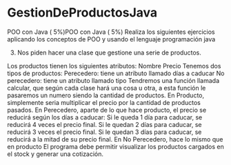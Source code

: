 # GestionDeProductosJava
POO con Java ( 5%)POO con Java ( 5%)
Realiza los siguientes ejercicios aplicando los conceptos de POO y usando el lenguaje programación java

3. Nos piden hacer una clase que gestione una serie de productos.

Los productos tienen los siguientes atributos:
Nombre
Precio
Tenemos dos tipos de productos:
Perecedero: tiene un atributo llamado días a caducar
No perecedero: tiene un atributo llamado tipo
Tendremos una función llamada calcular, que según cada clase hará una cosa u otra, a esta función le pasaremos un numero siendo la cantidad de productos.
En Producto, simplemente seria multiplicar el precio por la cantidad de productos pasados.
En Perecedero, aparte de lo que hace producto, el precio se reducirá según los días a caducar:
Si le queda 1 día para caducar, se reducirá 4 veces el precio final.
Si le quedan 2 días para caducar, se reducirá 3 veces el precio final.
Si le quedan 3 días para caducar, se reducirá a la mitad de su precio final.
En No Perecedero, hace lo mismo que en producto
El programa debe permitir visualizar los productos cargados en el stock y generar una cotización.
